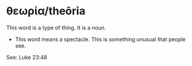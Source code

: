 # θεωρία/theōria

This word is a type of thing. It is a noun. 

* This word means a spectacle. This is something unusual that people see. 

See: Luke 23:48
